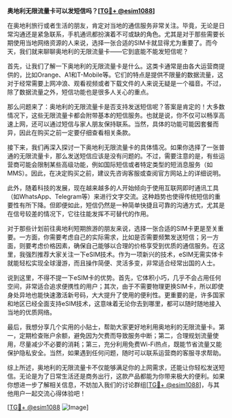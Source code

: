 **奥地利无限流量卡可以发短信吗？[[TG💪+ @esim1088](https://t.me/s/esim1088)]**

在奥地利旅行或者生活的朋友，肯定对当地的通信服务非常关注。毕竟，无论是日常沟通还是紧急联系，手机通讯都扮演着不可或缺的角色。尤其是对于那些需要长期使用当地网络资源的人来说，选择一张合适的SIM卡就显得尤为重要了。而今天，我们就来聊聊奥地利的无限流量卡——它到底能不能发短信呢？

首先，让我们了解一下奥地利的无限流量卡是什么。这类卡通常是由各大运营商提供的，比如Orange、A1和T-Mobile等。它们的特点是提供不限量的数据流量，这对于经常需要上网冲浪、观看视频或者下载文件的人来说无疑是一个福音。不过，除了数据流量之外，短信功能也是很多人关心的重点。

那么问题来了：奥地利的无限流量卡是否支持发送短信呢？答案是肯定的！大多数情况下，这些无限流量卡都会附带基本的短信服务。也就是说，你不仅可以畅享高速上网，还可以通过短信与家人朋友保持联系。当然，具体的功能可能因套餐而异，因此在购买之前一定要仔细查看相关条款。

接下来，我们再深入探讨一下奥地利无限流量卡的具体情况。如果你选择了一张普通的无限流量卡，那么发送短信应该是没有问题的。不过，需要注意的是，有些运营商可能会限制某些高级功能，例如国际短信或者特定类型的短消息服务（如MMS）。因此，在决定购买之前，建议先咨询客服或查阅官方网站上的详细说明。

此外，随着科技的发展，现在越来越多的人开始倾向于使用互联网即时通讯工具（如WhatsApp、Telegram等）来进行文字交流。这种趋势也使得传统短信的重要性有所下降。但即便如此，短信仍然是一种简单快捷且可靠的沟通方式，尤其是在信号较差的情况下，它往往能发挥不可替代的作用。

对于那些计划前往奥地利短期旅游的朋友来说，选择一张合适的SIM卡更是至关重要。一方面，你需要考虑自己的实际需求，比如是否需要频繁发送短信；另一方面，则要考虑价格因素，确保自己能够以合理的价格享受到优质的通信服务。在这里，我强烈推荐大家关注一下eSIM技术。作为一项新兴的技术，eSIM无需实体卡就能轻松实现全球漫游，而且操作简便、灵活多变，非常适合经常出国的人士。

说到这里，不得不提一下eSIM卡的优势。首先，它体积小巧，几乎不会占用任何空间，非常适合追求便携性的用户；其次，由于不需要物理更换SIM卡，所以即使身处异地也能快速激活新号码，大大提升了使用的便利性。更重要的是，许多国家和地区已经全面支持eSIM技术，这意味着无论你去到哪里，都可以随时随地接入当地的优质网络。

最后，我想分享几个实用的小贴士，帮助大家更好地利用奥地利的无限流量卡。第一，定期检查账户余额，避免因为欠费而导致服务中断；第二，合理规划流量使用，尽量减少不必要的消耗；第三，充分利用免费Wi-Fi热点，既能节省流量又能保护隐私安全。当然，如果遇到任何问题，随时可以联系运营商的客服寻求帮助。

综上所述，奥地利的无限流量卡不仅能够满足你的上网需求，还能让你轻松发送短信。无论是为了日常生活还是商务出行，这款产品都能为你带来极大的便利。如果你想进一步了解相关信息，不妨加入我们的讨论群组[[TG💪+ @esim1088](https://t.me/s/esim1088)]，与其他用户一起交流心得体验吧！

[[TG💪+ @esim1088](https://t.me/s/esim1088) ![Image](https://i.postimg.cc/4NQfJmqS/Snipaste-2025-05-13-00-14-12.png)]